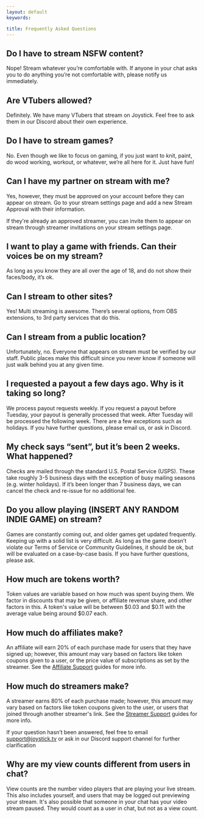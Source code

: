 ```yaml
---
layout: default
keywords:

title: Frequently Asked Questions
---
```


## Do I have to stream NSFW content?
Nope! Stream whatever you’re comfortable with. If anyone in your chat asks you to do anything you’re not comfortable with, please notify us immediately.

## Are VTubers allowed?
Definitely. We have many VTubers that stream on Joystick. Feel free to ask them in our Discord about their own experience.

## Do I have to stream games?
No. Even though we like to focus on gaming, if you just want to knit, paint, do wood working, workout, or whatever, we’re all here for it. Just have fun!

## Can I have my partner on stream with me?
Yes, however, they must be approved on your account before they can appear on stream. Go to your stream settings page and add a new Stream Approval with their information.

If they're already an approved streamer, you can invite them to appear on stream through
streamer invitations on your stream settings page.

## I want to play a game with friends. Can their voices be on my stream?
As long as you know they are all over the age of 18, and do not show their faces/body, it’s ok.

## Can I stream to other sites?
Yes! Multi streaming is awesome. There’s several options, from OBS extensions, to 3rd party services that do this.

## Can I stream from a public location?
Unfortunately, no. Everyone that appears on stream must be verified by our staff. Public places make this difficult since you never know if someone will just walk behind you at any given time.

## I requested a payout a few days ago. Why is it taking so long?
We process payout requests weekly. If you request a payout before Tuesday, your payout is generally processed that week. After Tuesday will be processed the following week. There are a few exceptions such as holidays. If you have further questions, please email us, or ask in Discord.

## My check says “sent”, but it’s been 2 weeks. What happened?
Checks are mailed through the standard U.S. Postal Service (USPS). These take roughly 3-5 business days with the exception of busy mailing seasons (e.g. winter holidays). If it’s been longer than 7 business days, we can cancel the check and re-issue for no additional fee.

## Do you allow playing (INSERT ANY RANDOM INDIE GAME) on stream?
Games are constantly coming out, and older games get updated frequently. Keeping up with a solid list is very difficult. As long as the game doesn’t violate our Terms of Service or Community Guidelines, it should be ok, but will be evaluated on a case-by-case basis. If you have further questions, please ask.

## How much are tokens worth?
Token values are variable based on how much was spent buying them. We factor in discounts that
may be given, or affiliate revenue share, and other factors in this. A token's value will be
between $0.03 and $0.11 with the average value being around $0.07 each.

## How much do affiliates make?
An affiliate will earn 20% of each purchase made for users that they have signed up; however, this amount may vary based on factors like token coupons given to a user, or the price value of subscriptions as set by the streamer. See the [Affiliate Support](/affiliate_support) guides for more info.

## How much do streamers make?
A streamer earns 80% of each purchase made; however, this amount may vary based on factors like token coupons given to the user, or users that joined through another streamer's link. See the [Streamer Support](/streamer_support) guides for more info.

If your question hasn’t been answered, feel free to email support@joystick.tv or ask in our Discord support channel for further clarification

## Why are my view counts different from users in chat?

View counts are the number video players that are playing your live stream. This also includes yourself, and users that may be logged out previewing your stream. It's also possible that someone in your chat has your video stream paused. They would count as a user in chat, but not as a view count.
